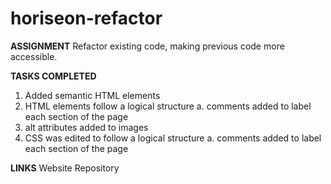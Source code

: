 # horiseon-refactor

**ASSIGNMENT**
 Refactor existing code, making previous code more accessible.

**TASKS COMPLETED**
1. Added semantic HTML elements
2. HTML elements follow a logical structure
    a. comments added to label each section of the page
3. alt attributes added to images
4. CSS was edited to follow a logical structure
    a. comments added to label each section of the page

**LINKS**
 Website
 Repository






